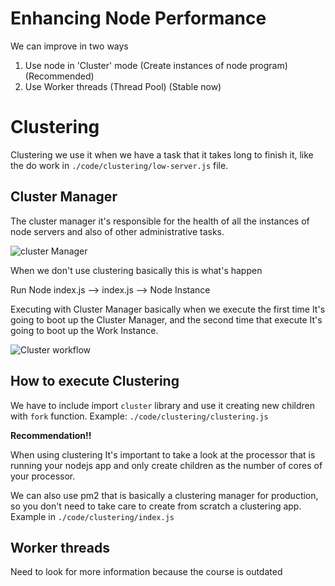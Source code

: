 # Enhancing Node Performance

We can improve in two ways

1. Use node in 'Cluster' mode (Create instances of node program) (Recommended)
2. Use Worker threads (Thread Pool) (Stable now)

# Clustering

Clustering we use it when we have a task that it takes long to finish it, like the do work in `./code/clustering/low-server.js` file.

## Cluster Manager

The cluster manager it's responsible for the health of all the instances of node servers and also of other administrative tasks.

![cluster Manager](https://user-images.githubusercontent.com/102192445/196058496-7840cc94-2311-4f4d-924f-ddbc6241551d.png)

When we don't use clustering basically this is what's happen

Run Node index.js --> index.js --> Node Instance

Executing with Cluster Manager basically when we execute the first time It's going to boot up the Cluster Manager, and the second time that execute It's going to boot up the Work Instance.

![Cluster workflow](https://user-images.githubusercontent.com/102192445/196059707-ccf6948d-967c-4231-a0dd-02ed53622017.png)

## How to execute Clustering

We have to include import `cluster` library and use it creating new children with `fork` function.
Example: `./code/clustering/clustering.js`

**Recommendation!!**

When using clustering It's important to take a look at the processor that is running your nodejs app and only create children as the number of cores of your processor.

We can also use pm2 that is basically a clustering manager for production, so you don't need to take care to create from scratch a clustering app.
Example in `./code/clustering/index.js`

## Worker threads

Need to look for more information because the course is outdated